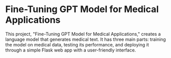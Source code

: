 # Fine-Tuning GPT Model for Medical Applications

This project, "Fine-Tuning GPT Model for Medical Applications," creates a language model that generates medical text. It has three main parts: training the model on medical data, testing its performance, and deploying it through a simple Flask web app with a user-friendly interface.

